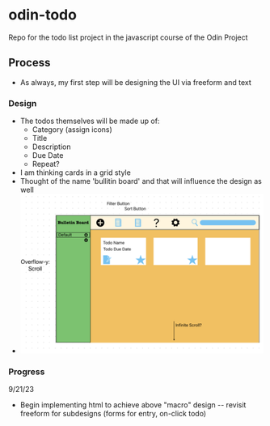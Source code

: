 # odin-todo
Repo for the todo list project in the javascript course of the Odin Project

## Process  

- As always, my first step will be designing the UI via freeform and text  

### Design 

- The todos themselves will be made up of:
    - Category (assign icons)
    - Title
    - Description
    - Due Date
    - Repeat?
- I am thinking cards in a grid style
- Thought of the name 'bullitin board' and that will influence the design as well
- <img src="design/Screenshot 2023-09-21 at 8.36.29 PM.png">

### Progress

9/21/23
- Begin implementing html to achieve above "macro" design -- revisit freeform for subdesigns (forms for entry, on-click todo)